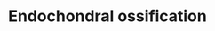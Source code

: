 ---
annotations:
- type: Pathway Ontology
  value: regulatory pathway
authors:
- MaintBot
- AlexanderPico
- Egonw
- Susan
- Eweitz
description: ''
last-edited: 2021-05-16
organisms:
- Rattus norvegicus
redirect_from:
- /index.php/Pathway:WP1308
- /instance/WP1308
schema-jsonld:
- '@context': https://schema.org/
  '@id': https://wikipathways.github.io/pathways/WP1308.html
  '@type': Dataset
  creator:
    '@type': Organization
    name: WikiPathways
  description: ''
  keywords:
  - Plat
  - Frzb
  - Pthr1
  - Bmp6
  - Cab39
  - Mgp
  - Adamts5
  - Bmp7
  - Enpp1
  - Growth hormone
  - Sox9
  - Col2a1
  - COL10A1
  - cAMP
  - Runx3
  - Oxygen
  - Tgfb1
  - Fgfr1
  - GLI3
  - Serpinh1
  - Igf1
  - Hmgcs1
  - Chst11
  - Cdkn1c
  - Pthlh
  - Kif3a
  - Stat5b
  - Fgfr3
  - Ctsl1
  - Akt1
  - Slc38a2
  - Bapx1
  - Mef2c
  - LOC312831
  - Adamts4
  - Vegfa
  - Alpl
  - Prkaca
  - Ift88
  - Scin
  - Spp1
  - Adamts1
  - Plau
  - Stat1
  - Triiodothyronine
  - Mmp13
  - Igf2
  - Runx2
  - Pth
  - Ptch1
  - Tgfb2
  - Ghr
  - Thra
  - Fgf2
  - Ddr2
  - FGF18
  - Bmpr1a
  - Thyroid hormone
  - Sox6
  - Ihh
  - Mmp9
  - Hdac4
  - Timp3
  - TNAP
  - Acan
  - Igf1r
  - Cst10
  - CALM1
  license: CC0
  name: Endochondral ossification
seo: CreativeWork
title: Endochondral ossification
wpid: WP1308
---